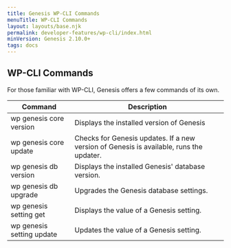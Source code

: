 ```yaml
---
title: Genesis WP-CLI Commands
menuTitle: WP-CLI Commands
layout: layouts/base.njk
permalink: developer-features/wp-cli/index.html
minVersion: Genesis 2.10.0+
tags: docs
---
```


## WP-CLI Commands

For those familiar with WP-CLI, Genesis offers a few commands of its own.

Command | Description
------- | -------
wp genesis core version | Displays the installed version of Genesis
wp genesis core update | Checks for Genesis updates. If a new version of Genesis is available, runs the updater.
wp genesis db version | Displays the installed Genesis' database version.
wp genesis db upgrade | Upgrades the Genesis database settings.
wp genesis setting get | Displays the value of a Genesis setting.
wp genesis setting update | Updates the value of a Genesis setting.

